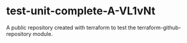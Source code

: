 # test-unit-complete-A-VL1vNt
A public repository created with terraform to test the terraform-github-repository module.
